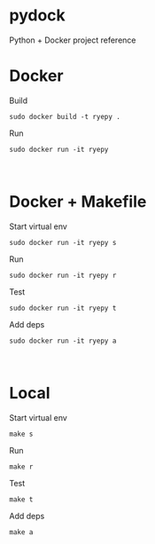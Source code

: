 # pydock
Python + Docker project reference

# Docker

Build
```
sudo docker build -t ryepy .
```

Run
```
sudo docker run -it ryepy
```

<br>

# Docker + Makefile

Start virtual env
```
sudo docker run -it ryepy s
```

Run
```
sudo docker run -it ryepy r
```

Test
```
sudo docker run -it ryepy t
```

Add deps
```
sudo docker run -it ryepy a
```

<br>

# Local

Start virtual env
```
make s
```

Run
```
make r
```

Test
``` 
make t
```

Add deps
```
make a
```
